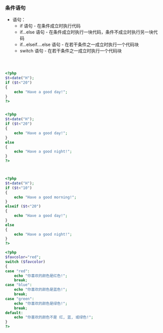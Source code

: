 ### 条件语句

* 语句：
  * if 语句 - 在条件成立时执行代码
  * if...else 语句 - 在条件成立时执行一块代码，条件不成立时执行另一块代码
  * if...elseif....else 语句 - 在若干条件之一成立时执行一个代码块
  * switch 语句 - 在若干条件之一成立时执行一个代码块
  
```php



<?php
$t=date("H");
if ($t<"20")
{
    echo "Have a good day!";
}
?>


<?php
$t=date("H");
if ($t<"20")
{
    echo "Have a good day!";
}
else
{
    echo "Have a good night!";
}
?>



<?php
$t=date("H");
if ($t<"10")
{
    echo "Have a good morning!";
}
elseif ($t<"20")
{
    echo "Have a good day!";
}
else
{
    echo "Have a good night!";
}
?>

<?php
$favcolor="red";
switch ($favcolor)
{
case "red":
    echo "你喜欢的颜色是红色!";
    break;
case "blue":
    echo "你喜欢的颜色是蓝色!";
    break;
case "green":
    echo "你喜欢的颜色是绿色!";
    break;
default:
    echo "你喜欢的颜色不是 红, 蓝, 或绿色!";
}
?>





```









